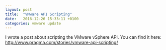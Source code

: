 ```yaml
---
layout: post
title:  "VMware API Scripting"
date:   2016-12-26 15:33:11 +0100
categories: vmware update
---
```


I wrote a post about scripting the VMware vSphere API. You can find it here:
<http://www.praqma.com/stories/vmware-api-scripting/>

